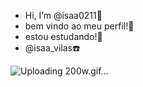 - Hi, I’m @isaa0211🙋
-  bem vindo ao meu perfil!🫶
-  estou estudando!📙
-  @isaa_vilas☎️
  
![Uploading 200w.gif…]()
